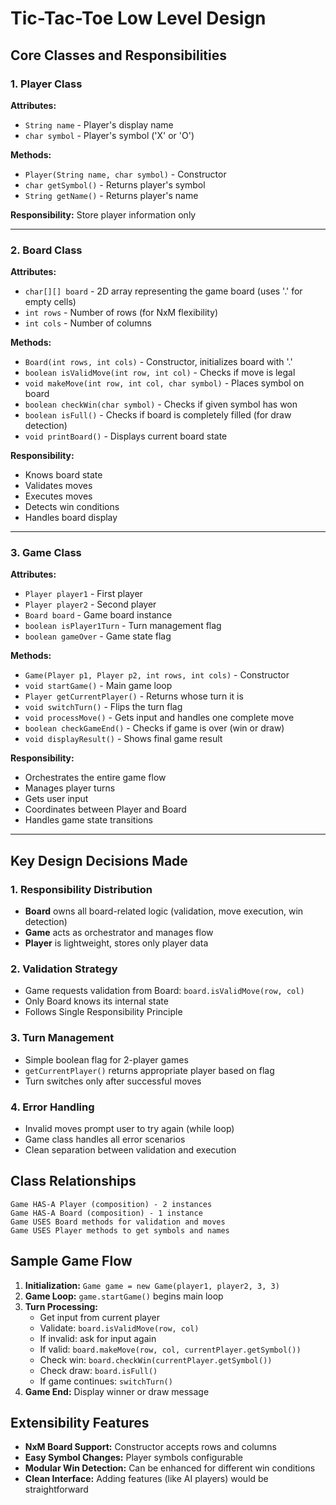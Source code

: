 # Tic-Tac-Toe Low Level Design

## Core Classes and Responsibilities

### 1. Player Class
**Attributes:**
- `String name` - Player's display name
- `char symbol` - Player's symbol ('X' or 'O')

**Methods:**
- `Player(String name, char symbol)` - Constructor
- `char getSymbol()` - Returns player's symbol
- `String getName()` - Returns player's name

**Responsibility:** Store player information only

---

### 2. Board Class
**Attributes:**
- `char[][] board` - 2D array representing the game board (uses '.' for empty cells)
- `int rows` - Number of rows (for NxM flexibility)
- `int cols` - Number of columns

**Methods:**
- `Board(int rows, int cols)` - Constructor, initializes board with '.'
- `boolean isValidMove(int row, int col)` - Checks if move is legal
- `void makeMove(int row, int col, char symbol)` - Places symbol on board
- `boolean checkWin(char symbol)` - Checks if given symbol has won
- `boolean isFull()` - Checks if board is completely filled (for draw detection)
- `void printBoard()` - Displays current board state

**Responsibility:** 
- Knows board state
- Validates moves
- Executes moves
- Detects win conditions
- Handles board display

---

### 3. Game Class
**Attributes:**
- `Player player1` - First player
- `Player player2` - Second player
- `Board board` - Game board instance
- `boolean isPlayer1Turn` - Turn management flag
- `boolean gameOver` - Game state flag

**Methods:**
- `Game(Player p1, Player p2, int rows, int cols)` - Constructor
- `void startGame()` - Main game loop
- `Player getCurrentPlayer()` - Returns whose turn it is
- `void switchTurn()` - Flips the turn flag
- `void processMove()` - Gets input and handles one complete move
- `boolean checkGameEnd()` - Checks if game is over (win or draw)
- `void displayResult()` - Shows final game result

**Responsibility:**
- Orchestrates the entire game flow
- Manages player turns
- Gets user input
- Coordinates between Player and Board
- Handles game state transitions

---

## Key Design Decisions Made

### 1. **Responsibility Distribution**
- **Board** owns all board-related logic (validation, move execution, win detection)
- **Game** acts as orchestrator and manages flow
- **Player** is lightweight, stores only player data

### 2. **Validation Strategy**
- Game requests validation from Board: `board.isValidMove(row, col)`
- Only Board knows its internal state
- Follows Single Responsibility Principle

### 3. **Turn Management**
- Simple boolean flag for 2-player games
- `getCurrentPlayer()` returns appropriate player based on flag
- Turn switches only after successful moves

### 4. **Error Handling**
- Invalid moves prompt user to try again (while loop)
- Game class handles all error scenarios
- Clean separation between validation and execution

## Class Relationships

```
Game HAS-A Player (composition) - 2 instances
Game HAS-A Board (composition) - 1 instance  
Game USES Board methods for validation and moves
Game USES Player methods to get symbols and names
```

## Sample Game Flow

1. **Initialization:** `Game game = new Game(player1, player2, 3, 3)`
2. **Game Loop:** `game.startGame()` begins main loop
3. **Turn Processing:**
   - Get input from current player
   - Validate: `board.isValidMove(row, col)`
   - If invalid: ask for input again
   - If valid: `board.makeMove(row, col, currentPlayer.getSymbol())`
   - Check win: `board.checkWin(currentPlayer.getSymbol())`
   - Check draw: `board.isFull()`
   - If game continues: `switchTurn()`
4. **Game End:** Display winner or draw message

## Extensibility Features

- **NxM Board Support:** Constructor accepts rows and columns
- **Easy Symbol Changes:** Player symbols configurable
- **Modular Win Detection:** Can be enhanced for different win conditions
- **Clean Interface:** Adding features (like AI players) would be straightforward
